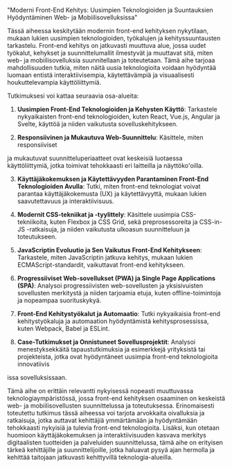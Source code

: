 "Moderni Front-End Kehitys: Uusimpien Teknologioiden ja Suuntauksien Hyödyntäminen Web- ja Mobiilisovelluksissa"

Tässä aiheessa keskitytään modernin front-end kehityksen nykytilaan, mukaan lukien uusimpien teknologioiden, työkalujen ja kehityssuuntausten tarkastelu. Front-end kehitys on jatkuvasti muuttuva alue, jossa uudet työkalut, kehykset ja suunnittelumallit ilmestyvät ja muuttavat sitä, miten web- ja mobiilisovelluksia suunnitellaan ja toteutetaan. Tämä aihe tarjoaa mahdollisuuden tutkia, miten näitä uusia teknologioita voidaan hyödyntää luomaan entistä interaktiivisempia, käytettävämpiä ja visuaalisesti houkuttelevampia käyttöliittymiä.

Tutkimuksesi voi kattaa seuraavia osa-alueita:

1. **Uusimpien Front-End Teknologioiden ja Kehysten Käyttö**: Tarkastele nykyaikaisten front-end teknologioiden, kuten React, Vue.js, Angular ja Svelte, käyttöä ja niiden vaikutusta sovelluskehitykseen.

2. **Responsiivinen ja Mukautuva Web-Suunnittelu**: Käsittele, miten responsiiviset

 ja mukautuvat suunnitteluperiaatteet ovat keskeisiä luotaessa käyttöliittymiä, jotka toimivat tehokkaasti eri laitteilla ja näyttöko'oilla.

3. **Käyttäjäkokemuksen ja Käytettävyyden Parantaminen Front-End Teknologioiden Avulla**: Tutki, miten front-end teknologiat voivat parantaa käyttäjäkokemusta (UX) ja käytettävyyttä, mukaan lukien saavutettavuus ja interaktiivisuus.

4. **Modernit CSS-tekniikat ja -tyylittely**: Käsittele uusimpia CSS-tekniikoita, kuten Flexbox ja CSS Grid, sekä preprosessoreita ja CSS-in-JS -ratkaisuja, ja niiden vaikutusta ulkoasun suunnitteluun ja toteutukseen.

5. **JavaScriptin Evoluutio ja Sen Vaikutus Front-End Kehitykseen**: Tarkastele, miten JavaScriptin jatkuva kehitys, mukaan lukien ECMAScript-standardit, vaikuttavat front-end kehitykseen.

6. **Progressiiviset Web-sovellukset (PWA) ja Single Page Applications (SPA)**: Analysoi progressiivisten web-sovellusten ja yksisivuisten sovellusten merkitystä ja niiden tarjoamia etuja, kuten offline-toimintoja ja nopeampaa suorituskykyä.

7. **Front-End Kehitystyökalut ja Automaatio**: Tutki nykyaikaisia front-end kehitystyökaluja ja automaation hyödyntämistä kehitysprosessissa, kuten Webpack, Babel ja ESLint.

8. **Case-Tutkimukset ja Onnistuneet Sovellusprojektit**: Analysoi menestyksekkäitä tapaustutkimuksia ja esimerkkejä yrityksistä tai projekteista, jotka ovat hyödyntäneet uusimpia front-end teknologioita innovatiivis

issa sovelluksissaan.

Tämä aihe on erittäin relevantti nykyisessä nopeasti muuttuvassa teknologiaympäristössä, jossa front-end kehityksen osaaminen on keskeistä web- ja mobiilisovellusten suunnittelussa ja toteutuksessa. Erinomaisesti toteutettu tutkimus tässä aiheessa voi tarjota arvokkaita oivalluksia ja ratkaisuja, jotka auttavat kehittäjiä ymmärtämään ja hyödyntämään tehokkaasti nykyisiä ja tulevia front-end teknologioita. Lisäksi, kun otetaan huomioon käyttäjäkokemuksen ja interaktiivisuuden kasvava merkitys digitaalisten tuotteiden ja palveluiden suunnittelussa, tämä aihe on erityisen tärkeä kehittäjille ja suunnittelijoille, jotka haluavat pysyä ajan hermolla ja kehittää taitojaan jatkuvasti kehittyvillä teknologia-alueilla.
